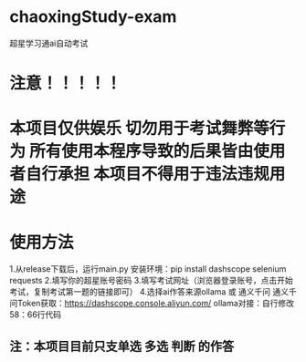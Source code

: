 # chaoxingStudy-exam
超星学习通ai自动考试

# 注意！！！！！
# 本项目仅供娱乐 切勿用于考试舞弊等行为 所有使用本程序导致的后果皆由使用者自行承担 本项目不得用于违法违规用途

# 使用方法
1.从release下载后，运行main.py 安装环境：pip install dashscope selenium requests
2.填写你的超星账号密码
3.填写考试网址（浏览器登录账号，点击开始考试，复制考试第一题的链接即可）
4.选择ai作答来源ollama 或 通义千问
通义千问Token获取：https://dashscope.console.aliyun.com/
ollama对接：自行修改58：66行代码

## 注：本项目目前只支单选 多选 判断 的作答
